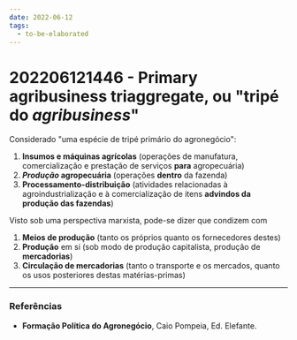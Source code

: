 ```yaml
---
date: 2022-06-12
tags:
  - to-be-elaborated
---
```

# 202206121446 - Primary agribusiness triaggregate, ou "tripé do *agribusiness*"
Considerado "uma espécie de tripé primário do agronegócio":
1. **Insumos e máquinas agrícolas** (operações de manufatura, comercialização e prestação de serviços **para** agropecuária)
2. ***Produção* agropecuária** (operações **dentro** da fazenda)
3. **Processamento-distribuição** (atividades relacionadas à agroindustrialização e à comercialização de itens **advindos da produção das fazendas**)

Visto sob uma perspectiva marxista, pode-se dizer que condizem com 
1. **Meios de produção** (tanto os próprios quanto os fornecedores destes)
2. **Produção** em si (sob modo de produção capitalista, produção de **mercadorias**)
3. **Circulação de mercadorias** (tanto o transporte e os mercados, quanto os usos posteriores destas matérias-primas)



---
### Referências
- **Formação Política do Agronegócio**, Caio Pompeia, Ed. Elefante.